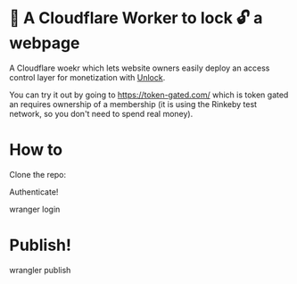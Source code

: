 # 👷 A Cloudflare Worker to lock 🔓 a webpage

A Cloudflare woekr which lets website owners easily deploy an access control layer for monetization with [Unlock](https://unlock-protocol.com).

You can try it out by going to https://token-gated.com/ which is token gated an requires ownership of a membership (it is using the Rinkeby test network, so you don't need to spend real money).

# How to

Clone the repo:

Authenticate!

wranger login

# Publish!

wrangler publish
